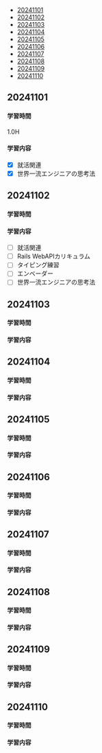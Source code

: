 - [20241101](https://github.com/nakayama-bird/TIL/blob/main/2024_10.md#20241101)
- [20241102](https://github.com/nakayama-bird/TIL/blob/main/2024_10.md#20241102)
- [20241103](https://github.com/nakayama-bird/TIL/blob/main/2024_10.md#20241103)
- [20241104](https://github.com/nakayama-bird/TIL/blob/main/2024_10.md#20241104)
- [20241105](https://github.com/nakayama-bird/TIL/blob/main/2024_10.md#20241105)
- [20241106](https://github.com/nakayama-bird/TIL/blob/main/2024_10.md#20241106)
- [20241107](https://github.com/nakayama-bird/TIL/blob/main/2024_10.md#20241107)
- [20241108](https://github.com/nakayama-bird/TIL/blob/main/2024_10.md#20241108)
- [20241109](https://github.com/nakayama-bird/TIL/blob/main/2024_10.md#20241109)
- [20241110](https://github.com/nakayama-bird/TIL/blob/main/2024_10.md#20241110)

## 20241101
#### 学習時間
1.0H
#### 学習内容
- [X] 就活関連
- [X] 世界一流エンジニアの思考法 
## 20241102
#### 学習時間

#### 学習内容
- [ ] 就活関連
- [ ] Rails WebAPIカリキュラム
- [ ] タイピング練習
- [ ] エンベーダー
- [ ] 世界一流エンジニアの思考法
## 20241103
#### 学習時間

#### 学習内容
## 20241104
#### 学習時間

#### 学習内容
## 20241105
#### 学習時間

#### 学習内容
## 20241106
#### 学習時間

#### 学習内容
## 20241107
#### 学習時間

#### 学習内容
## 20241108
#### 学習時間

#### 学習内容
## 20241109
#### 学習時間

#### 学習内容
## 20241110
#### 学習時間

#### 学習内容
